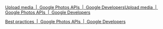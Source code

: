 [Upload media &nbsp;|&nbsp; Google Photos APIs &nbsp;|&nbsp; Google Developers](https://developers.google.com/photos/library/guides/upload-media#rest)[Upload media &nbsp;|&nbsp; Google Photos APIs &nbsp;|&nbsp; Google Developers](https://developers.google.com/photos/library/guides/upload-media#rest)



[Best practices &nbsp;|&nbsp; Google Photos APIs &nbsp;|&nbsp; Google Developers](https://developers.google.com/photos/library/guides/best-practices)


